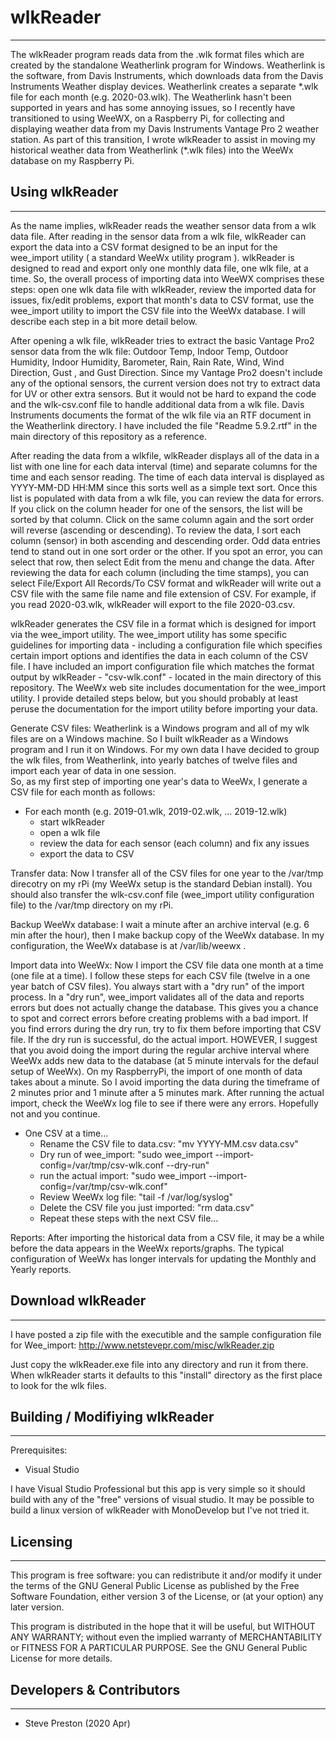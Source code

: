 # wlkReader
----------------------------
The wlkReader program reads data from the .wlk format files which are created by the standalone Weatherlink program for Windows. Weatherlink is the software, from Davis Instruments, which downloads data from the Davis Instruments Weather display devices.  Weatherlink creates a separate \*.wlk file for each month (e.g. 2020-03.wlk).  The Weatherlink hasn't been supported in years and has some annoying issues, so I recently have transitioned to using WeeWX, on a Raspberry Pi, for collecting and displaying weather data from my Davis Instruments Vantage Pro 2 weather station.  As part of this transition, I wrote wlkReader to assist in moving my historical weather data from Weatherlink (\*.wlk files) into the WeeWx database on my Raspberry Pi.

## Using wlkReader
------------------
As the name implies, wlkReader reads the weather sensor data from a wlk data file.  After reading in the sensor data from a wlk file, wlkReader can export the data into a CSV format designed to be an input for the wee_import utility ( a standard WeeWx utility program ).  wlkReader is designed to read and export only one monthly data file, one wlk file, at a time.  So, the overall process of importing data into WeeWX comprises these steps: open one wlk data file with wlkReader, review the imported data for issues, fix/edit problems, export that month's data to CSV format, use the wee_import utility to import the CSV file into the WeeWx database.  I will describe each step in a bit more detail below.

After opening a wlk file, wlkReader tries to extract the basic Vantage Pro2 sensor data from the wlk file: Outdoor Temp, Indoor Temp, Outdoor Humidity, Indoor Humidity, Barometer, Rain, Rain Rate, Wind, Wind Direction, Gust , and Gust Direction.  Since my Vantage Pro2 doesn't include any of the optional sensors, the current version does not try to extract data for UV or other extra sensors.  But it would not be hard to expand the code and the wlk-csv.conf file to handle additional data from a wlk file.  Davis Instruments documents the format of the wlk file via an RTF document in the Weatherlink directory.  I have included the file "Readme 5.9.2.rtf" in the main directory of this repository as a reference.

After reading the data from a wlkfile, wlkReader displays all of the data in a list with one line for each data interval (time) and separate columns for the time and each sensor reading.  The time of each data interval is displayed as YYYY-MM-DD HH:MM since this sorts well as a simple text sort. Once this list is populated with data from a wlk file, you can review the data for errors.  If you click on the column header for one of the sensors, the list will be sorted by that column.  Click on the same column again and the sort order will reverse (ascending or descending).  To review the data, I sort each column (sensor) in both ascending and descending order.  Odd data entries tend to stand out in one sort order or the other.  If you spot an error, you can select that row, then select Edit from the menu and change the data.  After reviewing the data for each column (including the time stamps), you can select File/Export All Records/To CSV format and wlkReader will write out a CSV file with the same file name and file extension of CSV.  For example, if you read 2020-03.wlk, wlkReader will export to the file 2020-03.csv.

wlkReader generates the CSV file in a format which is designed for import via the wee_import utility.  The wee_import utility has some specific guidelines for importing data - including a configuration file which specifies certain import options and identifies the data in each column of the CSV file.  I have included an import configuration file which matches the format output by wlkReader - "csv-wlk.conf" - located in the main directory of this repository.  The WeeWx web site includes documentation for the wee_import utility.  I provide detailed steps below, but you should probably at least peruse the documentation for the import utility before importing your data. 

Generate CSV files:
Weatherlink is a Windows program and all of my wlk files are on a Windows machine.  So I built wlkReader as a Windows program and I run it on Windows.
For my own data I have decided to group the wlk files, from Weatherlink, into yearly batches of twelve files and import each year of data in one session.  
So, as my first step of importing one year's data to WeeWx, I generate a CSV file for each month as follows:
* For each month (e.g. 2019-01.wlk, 2019-02.wlk, ... 2019-12.wlk)
    * start wlkReader
    * open a wlk file
    * review the data for each sensor (each column) and fix any issues
    * export the data to CSV

Transfer data:
Now I transfer all of the CSV files for one year to the /var/tmp direcotry on my rPi (my WeeWx setup is the standard Debian install).  You should also transfer the wlk-csv.conf file (wee_import utility configuration file) to the /var/tmp directory on my rPi.

Backup WeeWx database:
I wait a minute after an archive interval (e.g. 6 min after the hour), then I make backup copy of the WeeWx database.  In my configuration, the WeeWx database is at /var/lib/weewx .

Import data into WeeWx:
Now I import the CSV file data one month at a time (one file at a time).  I follow these steps for each CSV file (twelve in a one year batch of CSV files).  You always start with a "dry run" of the import process.  In a "dry run", wee_import validates all of the data and reports errors but does not actually change the database.  This gives you a chance to spot and correct errors before creating problems with a bad import.  If you find errors during the dry run, try to fix them before importing that CSV file.  If the dry run is successful, do the actual import.  HOWEVER, I suggest that you avoid doing the import during the regular archive interval where WeeWx adds new data to the database (at 5 minute intervals for the defaul setup of WeeWx).  On my RaspberryPi, the import of one month of data takes about a minute.  So I avoid importing the data during the timeframe of 2 minutes prior and 1 minute after a 5 minutes mark. After running the actual import, check the WeeWx log file to see if there were any errors.  Hopefully not and you continue.
* One CSV at a time…
    * Rename the CSV file to data.csv: "mv YYYY-MM.csv data.csv"
    * Dry run of wee_import: "sudo wee_import --import-config=/var/tmp/csv-wlk.conf --dry-run"
    * run the actual import: "sudo wee_import --import-config=/var/tmp/csv-wlk.conf"
    * Review WeeWx log file: "tail -f /var/log/syslog"
    * Delete the CSV file you just imported: "rm data.csv"
	* Repeat these steps with the next CSV file...
    
Reports:
After importing the historical data from a CSV file, it may be a while before the data appears in the WeeWx reports/graphs.  The typical configuration of WeeWx has longer intervals for updating the Monthly and Yearly reports.  

## Download wlkReader
---------------------------------
I have posted a zip file with the executible and the sample configuration file for Wee_import:
http://www.netstevepr.com/misc/wlkReader.zip

Just copy the wlkReader.exe file into any directory and run it from there.  When wlkReader starts it defaults to this "install" directory as the first place to look for the wlk files.

## Building / Modifiying wlkReader
---------------------------------
Prerequisites:
- Visual Studio

I have Visual Studio Professional but this app is very simple so it should build with any of the "free" versions of visual studio.  It may be possible to build a linux version of wlkReader with MonoDevelop but I've not tried it.


## Licensing
------------
 This program is free software: you can redistribute it and/or modify it under the terms of the GNU General Public License as published by the Free Software Foundation, either version 3 of the License, or (at your option) any later version.

 This program is distributed in the hope that it will be useful, but WITHOUT ANY WARRANTY; without even the implied warranty of MERCHANTABILITY or FITNESS FOR A PARTICULAR PURPOSE.  See the GNU General Public License for more details.


## Developers & Contributors
----------------------------
- Steve Preston (2020 Apr)



